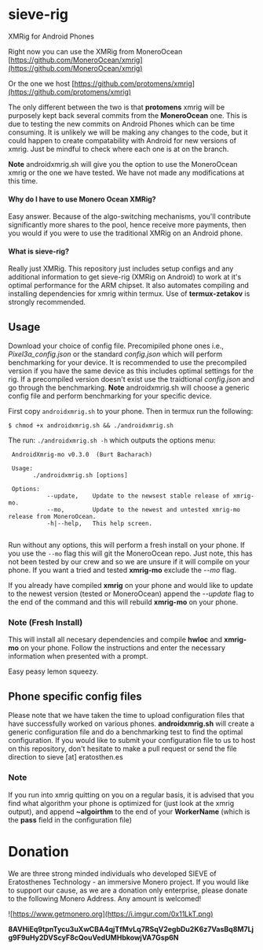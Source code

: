# sieve-rig
XMRig for Android Phones

Right now you can use the XMRig from MoneroOcean
[https://github.com/MoneroOcean/xmrig](https://github.com/MoneroOcean/xmrig)

Or the one we host
[https://github.com/protomens/xmrig](https://github.com/protomens/xmrig)

The only different between the two is that **protomens** xmrig will be purposely kept back several commits from the **MoneroOcean** one. This is due to testing the new commits on Android Phones which can be time consuming. It is unlikely we will be making any changes to the code, but it could happen to create compatability with Android for new versions of xmrig. Just be mindful to check where each one is at on the branch. 

**Note** androidxmrig.sh will give you the option to use the MoneroOcean xmrig or the one we have tested. We have not made any modifications at this time. 

#### Why do I have to use Monero Ocean XMRig?
Easy answer. Because of the algo-switching mechanisms, you'll contribute significantly more shares to the pool, hence receive more payments, then you would if you were to use the traditional XMRig on an Android phone. 

#### What is sieve-rig?
Really just XMRig. This repository just includes setup configs and any additional information to get sieve-rig (XMRig on Android) to work at it's optimal performance for the ARM chipset. It also automates compiling and installing dependencies for xmrig within termux. Use of **termux-zetakov** is strongly recommended. 

## Usage

Download your choice of config file. Precomipiled phone ones i.e., *Pixel3a_config.json* or the standard *config.json* which will perform benchmarking for your device. It is recommended to use the precompiled version if you have the same device as this includes optimal settings for the rig. If a precompiled version doesn't exist use the traidtional *config.json* and go through the benchmarking. **Note** androidxmrig.sh will choose a generic config file and perform benchmarking for your specific device. 

First copy `androidxmrig.sh` to your phone. Then in termux run the following:

```
$ chmod +x androidxmrig.sh && ./androidxmrig.sh
```

The run: `./androidxmrig.sh -h` which outputs the options menu:

```
 AndroidXmrig-mo v0.3.0  (Burt Bacharach)
  
 Usage:
       ./androidxmrig.sh [options]
  
 Options: 
           --update,    Update to the newsest stable release of xmrig-mo.
           --mo,        Update to the newest and untested xmrig-mo release from MoneroOcean.
           -h|--help,   This help screen.
  
```

Run without any options, this will perform a fresh install on your phone. If you use the `--mo` flag this will git the MoneroOcean repo. Just note, this has not been tested by our crew and so we are unsure if it will compile on your phone. If you want a tried and tested **xmrig-mo** exclude the *--mo* flag. 

If you already have compiled **xmrig** on your phone and would like to update to the newest version (tested or MoneroOcean) append the *--update* flag to the end of the command and this will rebuild **xmrig-mo** on your phone. 

### Note (Fresh Install)

This will install all necesary dependencies and compile **hwloc** and **xmrig-mo** on your phone. Follow the instructions and enter the necessary information when presented with a prompt.

Easy peasy lemon squeezy. 


## Phone specific config files

Please note that we have taken the time to upload configuration files that have successfully worked on various phones. **androidxmrig.sh** will create a generic configuration file and do a benchmarking test to find the optimal configuration. If you would like to submit your configuration file to us to host on this repository, don't hesitate to make a pull request or send the file direction to sieve [at] eratosthen.es

### Note

If you run into xmrig quitting on you on a regular basis, it is advised that you find what algorithm your phone is optimized for (just look at the xmrig output), and append **~algoirthm** to the end of your **WorkerName** (which is the **pass** field in the configuration file)

# Donation


We are three strong minded individuals who developed SIEVE of Eratosthenes Technology - an immersive Monero project. If you would like to support our cause, as we are a donation only enterprise, please donate to the following Monero Address. Any amount is welcomed!

![https://www.getmonero.org](https://i.imgur.com/0x11LkT.png)

**8AVHiEq9tpnTycu3uXwCBA4qjTfMvLq7RSqV2egbDu2K6z7VasBq8M7Ljg9F9uHy2DVScyF8cQouVedUMHbkowjVA7Gsp6N**



